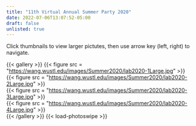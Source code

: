 ```yaml
---
title: "11th Virtual Annual Summer Party 2020"
date: 2022-07-06T13:07:52-05:00
draft: false
unlisted: true
---
```

Click thumbnails to view larger pictutes, then use arrow key (left, right) to navigate.

{{< gallery >}}
{{< figure src = "https://wang.wustl.edu/images/Summer2020/lab2020-1Large.jpg" >}}	 
{{< figure src = "https://wang.wustl.edu/images/Summer2020/lab2020-2Large.jpg" >}}	 
{{< figure src = "https://wang.wustl.edu/images/Summer2020/lab2020-3Large.jpg" >}}	 
{{< figure src = "https://wang.wustl.edu/images/Summer2020/lab2020-4Large.jpg" >}}	 
{{< /gallery >}}
{{< load-photoswipe >}}